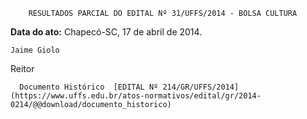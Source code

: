         RESULTADOS PARCIAL DO EDITAL Nº 31/UFFS/2014 - BOLSA CULTURA  

   **Data do ato:** Chapecó-SC, 17 de abril de 2014.   
 

    Jaime Giolo   
 Reitor 

      Documento Histórico  [EDITAL Nº 214/GR/UFFS/2014](https://www.uffs.edu.br/atos-normativos/edital/gr/2014-0214/@@download/documento_historico)     
      